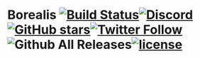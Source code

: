 # Borealis [![Build Status](https://travis-ci.org/Borealisapp/Borealis.svg?branch=master)](https://travis-ci.org/Borealisapp/Borealis)[![Discord](https://img.shields.io/discord/434323864856821762.svg)](https://discord.gg/gr7fP)[![GitHub stars](https://img.shields.io/github/stars/Borealisapp/Borealis.svg?style=social&label=Stars)](https://github.com/Borealisapp/Borealis)[![Twitter Follow](https://img.shields.io/twitter/follow/borealisapp.svg?style=social&label=Follow)](https://twitter.com/Borealisapp)![Github All Releases](https://img.shields.io/github/downloads/Borealisapp/Borealis/total.svg)[![license](https://img.shields.io/github/license/Borealisapp/Borealis.svg)](https://github.com/Borealisapp/Borealis/blob/master/LICENSE)
